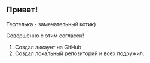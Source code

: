 ## Привет!

Тефтелька - замечательный котик)

Совершенно с этим согласен!

1. Создал аккаунт на GitHub
2. Создал локальный репозиторий и всех подружил.
